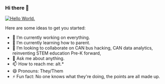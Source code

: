### Hi there 👋

[![Hello World.](https://res.cloudinary.com/marcomontalbano/image/upload/v1598288723/video_to_markdown/images/youtube--dQw4w9WgXcQ-c05b58ac6eb4c4700831b2b3070cd403.jpg)](https://www.youtube.com/watch?v=dQw4w9WgXcQ "Hello World.")

Here are some ideas to get you started:

- 🔭 I’m currently working on everything.
- 🌱 I’m currently learning how to parent.
- 👯 I’m looking to collaborate on CAN bus hacking, CAN data analytics, reinventing STEM education Pre-K forward, 
- 💬 Ask me about anything.
- 📫 How to reach me: alt.*
- 😄 Pronouns: They/Them
- ⚡ Fun fact: No one knows what they're doing, the points are all made up.
